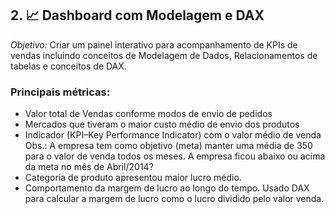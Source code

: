 ## 2\. 📈 Dashboard com Modelagem e DAX

*Objetivo:* Criar um painel interativo para acompanhamento de KPIs de vendas incluindo conceitos de Modelagem de Dados, Relacionamentos de tabelas e conceitos de DAX.

### Principais métricas:

* Valor total de Vendas conforme modos de envio de pedidos
* Mercados que tiveram o maior custo médio de envio dos produtos
* Indicador (KPI–Key Performance Indicator) com o valor médio de venda
  Obs.: A empresa tem como objetivo (meta) manter uma média de 350 para o valor de venda todos os meses. A empresa ficou abaixo ou acima da meta no mês de Abril/2014?
* Categoria de produto apresentou maior lucro médio.
* Comportamento da margem de lucro ao longo do tempo. Usado DAX para calcular a margem de lucro como o lucro dividido pelo valor venda.
